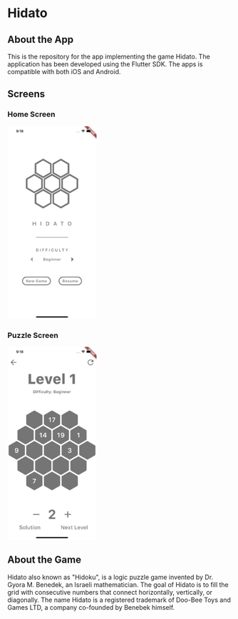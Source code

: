 # Hidato

## About the App

This is the repository for the app implementing the game Hidato. The application has been developed using the Flutter SDK. The apps is compatible with both iOS and Android. 

## Screens

### Home Screen

<img src="Home_Screen.png" width=200>

### Puzzle Screen

<img src="Puzzle_Screen.png" width=200>

## About the Game

Hidato also known as "Hidoku", is a logic puzzle game invented by Dr. Gyora M. Benedek, an Israeli mathematician. The goal of Hidato is to fill the grid with consecutive numbers that connect horizontally, vertically, or diagonally. The name Hidato is a registered trademark of Doo-Bee Toys and Games LTD, a company co-founded by Benebek himself.
